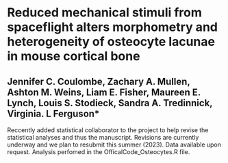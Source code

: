 # Reduced mechanical stimuli from spaceflight alters morphometry and heterogeneity of osteocyte lacunae in mouse cortical bone
## Jennifer C. Coulombe, Zachary A. Mullen, Ashton M. Weins, Liam E. Fisher, Maureen E. Lynch, Louis S. Stodieck, Sandra A. Tredinnick, Virginia. L Ferguson*

Reccently added statistical collaborator to the project to help revise the statistical analyses and thus the manuscript. Revisions are currently underway and we plan to resubmit this summer (2023). Data available upon request. Analysis perfomed in the OfficalCode_Osteocytes.R file. 
